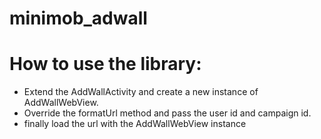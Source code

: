 # minimob_adwall

# How to use the library:
- Extend the AddWallActivity and create a new instance of AddWallWebView.
- Override the formatUrl method and pass the user id and campaign id.
- finally load the url with the AddWallWebView instance
